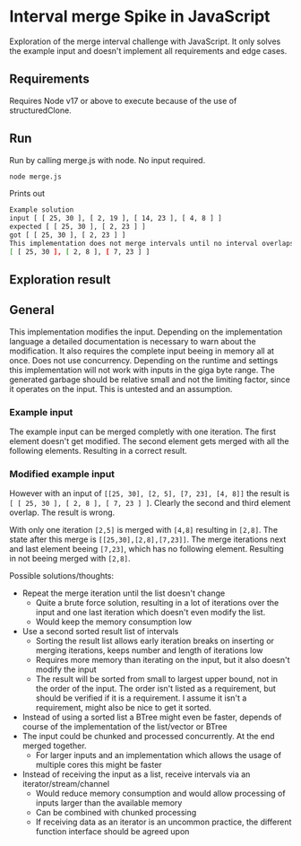 # Interval merge Spike in JavaScript

Exploration of the merge interval challenge with JavaScript.
It only solves the example input and doesn't implement all requirements and edge cases.

## Requirements

Requires Node v17 or above to execute because of the use of structuredClone.

## Run

Run by calling merge.js with node. No input required.

```bash
node merge.js
```

Prints out
```bash
Example solution
input [ [ 25, 30 ], [ 2, 19 ], [ 14, 23 ], [ 4, 8 ] ]
expected [ [ 25, 30 ], [ 2, 23 ] ]
got [ [ 25, 30 ], [ 2, 23 ] ]
This implementation does not merge intervals until no interval overlaps another
[ [ 25, 30 ], [ 2, 8 ], [ 7, 23 ] ]
```

## Exploration result

## General

This implementation modifies the input. Depending on the implementation language a detailed documentation is necessary to warn about the modification.
It also requires the complete input beeing in memory all at once. Does not use concurrency.
Depending on the runtime and settings this implementation will not work with inputs in the giga byte range.
The generated garbage should be relative small and not the limiting factor, since it operates on the input. This is untested and an assumption.

### Example input

The example input can be merged completly with one iteration. The first element doesn't get modified.
The second element gets merged with all the following elements. Resulting in a correct result.

### Modified example input

However with an input of `[[25, 30], [2, 5], [7, 23], [4, 8]]` the result is `[ [ 25, 30 ], [ 2, 8 ], [ 7, 23 ] ]`.
Clearly the second and third element overlap. The result is wrong. 

With only one iteration `[2,5]` is merged with `[4,8]` resulting in `[2,8]`. The state after this merge is `[[25,30],[2,8],[7,23]]`.
The merge iterations next and last element beeing `[7,23]`, which has no following element. Resulting in not beeing merged with `[2,8]`.

Possible solutions/thoughts:

* Repeat the merge iteration until the list doesn't change
    * Quite a brute force solution, resulting in a lot of iterations over the input and one last iteration
    which doesn't even modify the list.
    * Would keep the memory consumption low
* Use a second sorted result list of intervals
    * Sorting the result list allows early iteration breaks on inserting or merging iterations, keeps number and length of iterations low
    * Requires more memory than iterating on the input, but it also doesn't modify the input
    * The result will be sorted from small to largest upper bound, not in the order of the input.
    The order isn't listed as a requirement, but should be verified if it is a requirement.
    I assume it isn't a requirement, might also be nice to get it sorted.
* Instead of using a sorted list a BTree might even be faster, depends of course of the implementation of the list/vector or BTree
* The input could be chunked and processed concurrently. At the end merged together.
    * For larger inputs and an implementation which allows the usage of multiple cores this might be faster
* Instead of receiving the input as a list, receive intervals via an iterator/stream/channel
    * Would reduce memory consumption and would allow processing of inputs larger than the available memory
    * Can be combined with chunked processing
    * If receiving data as an iterator is an uncommon practice, the different function interface should be agreed upon
